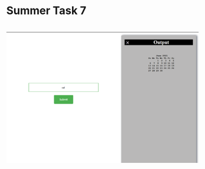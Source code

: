 # Summer Task 7

# ![Overview](https://github.com/sauravrana646/summer_task_7/blob/main/img/output.png?raw=true)
